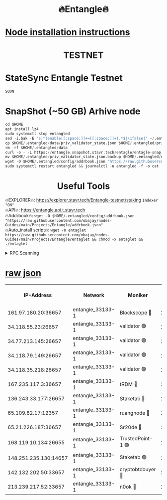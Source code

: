 <h1 align="center"> 🔥Entangle🔥</h1>

[Node installation instructions](https://github.com/obajay/nodes-Guides/tree/main/Projects/Entangle)
=

<h1 align="center"> TESTNET</h1>

# StateSync Entangle Testnet
```python
SOON
```
# SnapShot (~50 GB) Arhive node
```python
cd $HOME
apt install lz4
sudo systemctl stop entangled
sed -i.bak -E "s|^(enable[[:space:]]+=[[:space:]]+).*$|\1false|" ~/.entangled/config/config.toml
cp $HOME/.entangled/data/priv_validator_state.json $HOME/.entangled/priv_validator_state.json.backup
rm -rf $HOME/.entangled/data
curl -o - -L https://entangle.snapshot.stavr.tech/entagle/entagle-snap.tar.lz4 | lz4 -c -d - | tar -x -C $HOME/.entangled --strip-components 2
mv $HOME/.entangled/priv_validator_state.json.backup $HOME/.entangled/data/priv_validator_state.json
wget -O $HOME/.entangled/config/addrbook.json "https://raw.githubusercontent.com/obajay/nodes-Guides/main/Projects/Entangle/addrbook.json"
sudo systemctl restart entangled && journalctl -u entangled -f -o cat
```
 <h1 align="center"> Useful Tools</h1>
 
🔥EXPLORER🔥: https://explorer.stavr.tech/Entangle-testnet/staking        `Indexer "ON"` \
🔥API🔥:      https://entangle.api.t.stavr.tech \
🔥Addrbook🔥: ```wget -O $HOME/.entangled/config/addrbook.json "https://raw.githubusercontent.com/obajay/nodes-Guides/main/Projects/Entangle/addrbook.json"``` \
🔥Auto_install script🔥:  `wget -O entaglet https://raw.githubusercontent.com/obajay/nodes-Guides/main/Projects/Entangle/entaglet && chmod +x entaglet && ./entaglet`


<details>
<summary>RPC Scanning</summary>

<h2 align="center"> We scan nodes in real time every 4 hours. And we provide the final result of RPC endpoints.
We cannot influence the operation of these nodes in any way. </h2>


```python
If Voting Power is higher than 0 --> then the Node is a validator of the network and may be subject to attack and be a potential threat to the chain.
```
```python
We marked such validators with a red symbol
```

</details>

[raw json](https://rpc-check.entangt.stavr.tech/entangt/rpc-entangt-result.json)
=


<table><tr><th>IP-Address</th><th>Network</th><th>Moniker</th><th>Latest Block Height</th><th>Earliest Block Height</th><th>Catching Up</th><th>Tx Index</th><th>Voting Power</th><th>Scan Time</th></tr><tr><td>161.97.180.20:36657</td><td>entangle_33133-1</td><td>Blockscope 🔴</td><td>2764864</td><td>1</td><td>False</td><td>off</td><td>309760544247204</td><td>2024-03-23T06:20:11.451769179UTC</td></tr><tr><td>34.118.55.23:26657</td><td>entangle_33133-1</td><td>validator 🟢</td><td>2764864</td><td>1</td><td>False</td><td>on</td><td>0</td><td>2024-03-23T06:20:14.169660505UTC</td></tr><tr><td>34.77.213.145:26657</td><td>entangle_33133-1</td><td>validator 🟢</td><td>2764864</td><td>1</td><td>False</td><td>on</td><td>0</td><td>2024-03-23T06:20:16.468435999UTC</td></tr><tr><td>34.118.79.149:26657</td><td>entangle_33133-1</td><td>validator 🟢</td><td>2764866</td><td>1</td><td>False</td><td>on</td><td>0</td><td>2024-03-23T06:20:33.501478302UTC</td></tr><tr><td>34.118.35.218:26657</td><td>entangle_33133-1</td><td>validator 🟢</td><td>2764866</td><td>1</td><td>False</td><td>on</td><td>0</td><td>2024-03-23T06:20:35.863008571UTC</td></tr><tr><td>167.235.117.3:36657</td><td>entangle_33133-1</td><td>tRDM 🔴</td><td>2764866</td><td>1</td><td>False</td><td>on</td><td>216776925020225</td><td>2024-03-23T06:20:36.125215925UTC</td></tr><tr><td>136.243.33.177:26657</td><td>entangle_33133-1</td><td>Staketab 🔴</td><td>2764865</td><td>660001</td><td>False</td><td>on</td><td>181152470618817</td><td>2024-03-23T06:20:24.833436669UTC</td></tr><tr><td>65.109.82.17:12357</td><td>entangle_33133-1</td><td>ruangnode 🔴</td><td>2764864</td><td>1312001</td><td>False</td><td>off</td><td>661262305895222</td><td>2024-03-23T06:20:11.797821685UTC</td></tr><tr><td>65.21.226.187:36657</td><td>entangle_33133-1</td><td>Sr20de 🔴</td><td>2764863</td><td>2049001</td><td>False</td><td>off</td><td>29534655065001</td><td>2024-03-23T06:20:08.924628761UTC</td></tr><tr><td>168.119.10.134:26655</td><td>entangle_33133-1</td><td>TrustedPoint-1 🟢</td><td>2764867</td><td>2268001</td><td>False</td><td>off</td><td>0</td><td>2024-03-23T06:20:36.356132480UTC</td></tr><tr><td>148.251.235.130:14657</td><td>entangle_33133-1</td><td>Staketab 🟢</td><td>2764863</td><td>2617001</td><td>False</td><td>off</td><td>0</td><td>2024-03-23T06:20:08.605511550UTC</td></tr><tr><td>142.132.202.50:33657</td><td>entangle_33133-1</td><td>cryptobtcbuyer 🔴</td><td>2764864</td><td>2664864</td><td>False</td><td>off</td><td>38886577247155343</td><td>2024-03-23T06:20:11.185785749UTC</td></tr><tr><td>213.239.217.52:33657</td><td>entangle_33133-1</td><td>n0ok 🔴</td><td>2764866</td><td>2664866</td><td>False</td><td>off</td><td>46611094161558052</td><td>2024-03-23T06:20:31.158131560UTC</td></tr></table>
